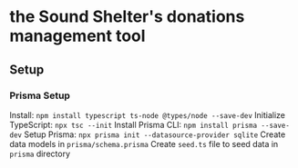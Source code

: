# the Sound Shelter's donations management tool

## Setup

### Prisma Setup

Install: `npm install typescript ts-node @types/node --save-dev`
Initialize TypeScript: `npx tsc --init`
Install Prisma CLI: `npm install prisma --save-dev`
Setup Prisma: `npx prisma init --datasource-provider sqlite`
Create data models in `prisma/schema.prisma`
Create `seed.ts` file to seed data in `prisma` directory
